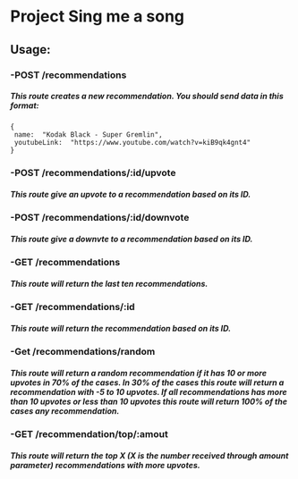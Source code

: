 # Project Sing me a song


## Usage:

### -POST /recommendations
##### This route creates a new recommendation. You should send data in this format:
```
{
 name:  "Kodak Black - Super Gremlin",
 youtubeLink:  "https://www.youtube.com/watch?v=kiB9qk4gnt4"
}
```
### -POST /recommendations/:id/upvote
##### This route give an upvote to a recommendation based on its ID.

### -POST /recommendations/:id/downvote
##### This route give a downvte to a recommendation based on its ID.

### -GET /recommendations
##### This route will return the last ten recommendations.

### -GET /recommendations/:id
##### This route will return the recommendation based on its ID.

### -Get /recommendations/random
##### This route will return a random recommendation if it has 10 or more upvotes in 70% of the cases. In 30% of the cases this route will return a recommendation with -5 to 10 upvotes. If all recommendations has more than 10 upvotes or less than 10 upvotes this route will return 100% of the cases any recommendation.

### -GET /recommendation/top/:amout
##### This route will return the top X (X is the number received through amount parameter) recommendations with more upvotes.
